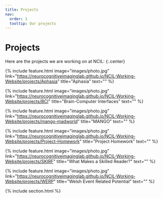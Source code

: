 ```yaml
---
title: Projects
nav:
  order: 1
  tooltip: Our projects 
---
```


# <i class="fas fa-wrench"></i>Projects

Here are the projects we are working on at NCIL:
{:.center}

{%
  include feature.html
  image="images/photo.jpg"
  link="https://neurocognitiveimaginglab.github.io/NCIL-Working-Website/projects/Aphasia"
  title="Aphasia"
  text=""
%}

{%
  include feature.html
  image="images/photo.jpg"
  link="https://neurocognitiveimaginglab.github.io/NCIL-Working-Website/projects/BCI"
  title="Brain-Computer Interfaces"
  text=""
%}

{%
  include feature.html
  image="images/photo.jpg"
  link="https://neurocognitiveimaginglab.github.io/NCIL-Working-Website/projects/mango-madworld"
  title="MANGO"
  text=""
%}

{%
  include feature.html
  image="images/photo.jpg"
  link="https://neurocognitiveimaginglab.github.io/NCIL-Working-Website/projects/Project-Homework"
  title="Project Homework"
  text=""
%}

{%
  include feature.html
  image="images/photo.jpg"
  link="https://neurocognitiveimaginglab.github.io/NCIL-Working-Website/projects/SKIRF"
  title="What Makes a Skilled Reader?"
  text=""
%}

{%
  include feature.html
  image="images/photo.jpg"
  link="https://neurocognitiveimaginglab.github.io/NCIL-Working-Website/projects/WERP"
  title="Welsh Event Related Potential"
  text=""
%}

{% include section.html %}
